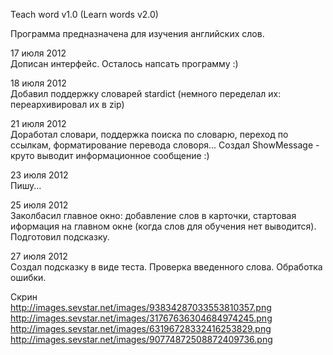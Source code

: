 Teach word v1.0 (Learn words v2.0)

Программа предназначена для изучения английских слов.

17 июля 2012<br>
Дописан интерфейс. Осталось напсать программу :) 

18 июля 2012<br>
Добавил поддержку словарей stardict (немного переделал их: переархивировал их в zip)

21 июля 2012<br>
Доработал словари, поддержка поиска по словарю, переход по ссылкам, форматирование перевода словоря...
Создал ShowMessage - круто выводит информационное сообщение :)

23 июля 2012<br>
Пишу...

25 июля 2012<br>
Заколбасил главное окно: добавление слов в карточки,
стартовая иформация на главном окне (когда слов для обучения нет выводится).
Подготовил подсказку.

27 июля 2012<br>
Создал подсказку в виде теста.
Проверка введенного слова.
Обработка ошибки.

Скрин <br>
http://images.sevstar.net/images/93834287033553810357.png <br>
http://images.sevstar.net/images/31767636304684974245.png <br>
http://images.sevstar.net/images/63196728332416253829.png <br>
http://images.sevstar.net/images/90774872508872409736.png <br>